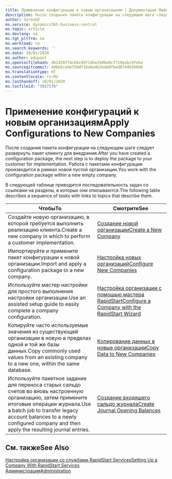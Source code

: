 ```yaml
---
title: Применение конфигурации к новым организациям | Документация Майкрософт
description: После создания пакета конфигурации на следующем шаге следует развернуть пакет клиенту для внедрения. Конфигурация используется для новой пустой организации.
author: SorenGP
ms.service: dynamics365-business-central
ms.topic: article
ms.devlang: na
ms.tgt_pltfrm: na
ms.workload: na
ms.search.keywords: ''
ms.date: 10/01/2020
ms.author: edupont
ms.openlocfilehash: d62d28f74cbbc0971dbe29dbe0cf719eabc9fe6e
ms.sourcegitcommit: ddbb5cede750df1baba4b3eab8fbed6744b5b9d6
ms.translationtype: HT
ms.contentlocale: ru-RU
ms.lasthandoff: 10/01/2020
ms.locfileid: "3927176"
---
```

# <a name="apply-configurations-to-new-companies"></a><span data-ttu-id="5193b-104">Применение конфигураций к новым организациям</span><span class="sxs-lookup"><span data-stu-id="5193b-104">Apply Configurations to New Companies</span></span>
<span data-ttu-id="5193b-105">После создания пакета конфигурации на следующем шаге следует развернуть пакет клиенту для внедрения.</span><span class="sxs-lookup"><span data-stu-id="5193b-105">After you have created a configuration package, the next step is to deploy the package to your customer for implementation.</span></span> <span data-ttu-id="5193b-106">Работа с пакетами конфигурации производится в рамках новой пустой организации.</span><span class="sxs-lookup"><span data-stu-id="5193b-106">You work with the configuration package within a new empty company.</span></span>  

 <span data-ttu-id="5193b-107">В следующей таблице приводится последовательность задач со ссылками на разделы, в которых они описываются.</span><span class="sxs-lookup"><span data-stu-id="5193b-107">The following table describes a sequence of tasks with links to topics that describe them.</span></span>

|<span data-ttu-id="5193b-108">**Чтобы**</span><span class="sxs-lookup"><span data-stu-id="5193b-108">**To**</span></span>|<span data-ttu-id="5193b-109">**Смотрите**</span><span class="sxs-lookup"><span data-stu-id="5193b-109">**See**</span></span>|  
|------------|-------------|  
|<span data-ttu-id="5193b-110">Создайте новую организацию, в которой требуется выполнить реализацию клиента.</span><span class="sxs-lookup"><span data-stu-id="5193b-110">Create a new company in which to perform a customer implementation.</span></span>|[<span data-ttu-id="5193b-111">Создание новой организации</span><span class="sxs-lookup"><span data-stu-id="5193b-111">Create a New Company</span></span>](admin-how-to-create-a-new-company.md)|  
|<span data-ttu-id="5193b-112">Импортируйте и примените пакет конфигурации к новой организации.</span><span class="sxs-lookup"><span data-stu-id="5193b-112">Import and apply a configuration package to a new company.</span></span>|[<span data-ttu-id="5193b-113">Настройка новых организаций</span><span class="sxs-lookup"><span data-stu-id="5193b-113">Configure New Companies</span></span>](admin-how-to-configure-new-companies.md)|  
|<span data-ttu-id="5193b-114">Используйте мастер настройки для простого выполнения настройки организации.</span><span class="sxs-lookup"><span data-stu-id="5193b-114">Use an assisted setup guide to easily complete a company configuration.</span></span>|[<span data-ttu-id="5193b-115">Настройка организации с помощью мастера RapidStart</span><span class="sxs-lookup"><span data-stu-id="5193b-115">Configure a Company with the RapidStart Wizard</span></span>](admin-how-to-configure-a-company-with-the-rapidstart-wizard.md)|
|<span data-ttu-id="5193b-116">Копируйте часто используемые значения из существующей организации в новую в пределах одной и той же базы данных.</span><span class="sxs-lookup"><span data-stu-id="5193b-116">Copy commonly used values from an existing company to a new one, within the same database.</span></span>|[<span data-ttu-id="5193b-117">Копирование данных в новые организации</span><span class="sxs-lookup"><span data-stu-id="5193b-117">Copy Data to New Companies</span></span>](admin-how-to-copy-data-to-new-companies.md)|  
|<span data-ttu-id="5193b-118">Используйте пакетное задание для переноса старых сальдо счетов во вновь настроенную организацию, затем примените итоговые операции журнала.</span><span class="sxs-lookup"><span data-stu-id="5193b-118">Use a batch job to transfer legacy account balances to a newly configured company and then apply the resulting journal entries.</span></span>|[<span data-ttu-id="5193b-119">Создание входящего сальдо журнала</span><span class="sxs-lookup"><span data-stu-id="5193b-119">Create Journal Opening Balances</span></span>](admin-how-to-create-journal-opening-balances.md)|  

## <a name="see-also"></a><span data-ttu-id="5193b-120">См. также</span><span class="sxs-lookup"><span data-stu-id="5193b-120">See Also</span></span>  
[<span data-ttu-id="5193b-121">Настройка организации со службами RapidStart Services</span><span class="sxs-lookup"><span data-stu-id="5193b-121">Setting Up a Company With RapidStart Services</span></span>](admin-set-up-a-company-with-rapidstart.md)  
[<span data-ttu-id="5193b-122">Администрация</span><span class="sxs-lookup"><span data-stu-id="5193b-122">Administration</span></span>](admin-setup-and-administration.md)
